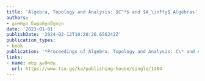 ```yaml
---
title: 'Algebra, Topology and Analysis: $C^*$ and $A_\infty$ Algebras'
authors:
- გიორგი ნადარეიშვილი
date: '2023-01-01'
publishDate: '2024-02-12T10:20:26.650242Z'
publication_types:
- book
publication: '*Proceedings of Algebra, Topology and Analysis: C\* and A infinity Algebras 2021*'
links:
- name: თსუ გამომც.
  url: https://www.tsu.ge/ka/publishing-house/single/1484
---
```

